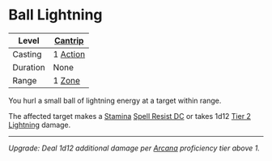 # Ball Lightning

| Level    | [Cantrip]({Cantrips}.md)                                              |
| -------- | --------------------------------------------------------------------- |
| Casting  | 1 [Action](../../../../Game%20Procedures/Core%20Procedures/Action.md) |
| Duration | None                                                                  |
| Range    | 1 [Zone](../../../../Game%20Procedures/Core%20Procedures/Zone.md)     |

You hurl a small ball of lightning energy at a target within range.

The affected target makes a [Stamina](../../../../Player%20Characters/Attributes/Stamina.md) [Spell Resist DC](../../../Spellcasting/Spell%20Resist%20DC.md) or takes 1d12 [Tier 2](../../../../Game%20Procedures/Combat/Damage/Damage%20Tiers/Tier%202.md) [Lightning](../../../../Game%20Procedures/Combat/Damage/Damage%20Types/Lightning.md) damage.

---
*Upgrade: Deal 1d12 additional damage per [Arcana](../../../../Player%20Characters/Skills/Arcana.md) proficiency tier above 1.*
